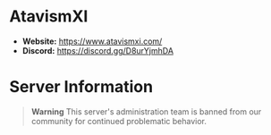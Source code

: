 # AtavismXI

  - **Website:** https://www.atavismxi.com/
  - **Discord:** https://discord.gg/D8urYjmhDA

# Server Information

> **Warning**
> This server's administration team is banned from our community for continued problematic behavior.
